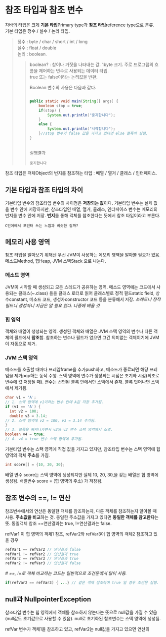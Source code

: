 # 참조 타입과 참조 변수
자바의 타입은 크게 **기본 타입**Primary type과 **참조 타입**reference type으로 분류.   
기본 타입은 정수 / 실수 / 논리 타입.   
>정수 : byte / char / short / int / long   
>실수 : float / double   
>논리 : boolean.   
> > boolean? : 참이나 거짓을 나타내는 값. 1byte 크기. 주로 프로그램의 흐름을 제어하는 변수로 사용되는 데이터 타입.   
> > true 또는 false이라는 논리값을 반환.   
> >
> >Boolean 변수의 사용은 다음과 같다.
> >
> >```java
> >
> >public static void main(String[] args) {
> >		boolean stop = true;
> >		if(stop) {
> >			System.out.println("중지합니다");
> >		} 
> >		else {
> >			System.out.println("시작합니다");
> >		}//stop 변수가 false 값을 가지고 있다면 else 블록이 실행.
> >	}
> >  
> >```
> >실행결과
> >
> >```
> >중지합니다
> >```

참조 타입은 객체Object의 번지를 참조하는 타입 : 배열 / 열거 / 클래스 / 인터페이스.

## 기본 타입과 참조 타입의 차이
기본타입 변수와 참조타입 변수의 차이점은 **저장되는 값**이다. 기본타입 변수는 실제 값을 변수 안에 저장하지만, 참조타입인 배열, 열거, 클래스, 인터페이스 변수는 메모리의 번지를 변수 안에 저장. **번지**를 통해 객체를 참조한다는 뜻에서 참조 타입이라고 부른다.
```
C언어에서 포인터 쓰는 느낌과 비슷한 걸까?
```

## 메모리 사용 영역
참조 타입을 알아보기 위해선 우선 JVM이 사용하는 메모리 영역을 알아볼 필요가 있음. 메소드Method, 힙Heap, JVM 스택Stack 으로 나눈다.

### 메소드 영역
JVM이 시작할 때 생성되고 모든 스레드가 공유하는 영역. 메소드 영역에는 코드에서 사용되는 클래스(~.class) 들을 클래스 로더로 읽어 클래스별로 정적 필드static field, 상수constant, 메소드 코드, 생성자constructor 코드 등을 분류해서 저장.
*쓰레드니 정적 필드니 생성자니 지금은 알 필요 없다. 나중에 배울 것*
### 힙 영역
객체와 배열이 생성되는 영역. 생성된 객체와 배열은 JVM 스택 영역의 변수나 다른 객체의 필드에서 **참조**함. 참조하는 변수나 필드가 없으면 그건 의미없는 객체이기에 JVM 이 자동으로 제거.
### JVM 스택 영역
메소드를 호출할 때마다 프레임frame을 추가push하고, 메소드가 종료되면 해당 프레임을 제거pop하는 동작 수행. 스택 영역에 변수가 생성되는 시점은 초기화 시점(최초로 변수에 값 저장될 때). 변수는 선언된 블록 안에서만 스택에서 존재. 블록 벗어나면 스택에서 제거됨.

```java
char v1 = 'A';
// 1. 스택 영역에 v1이라는 변수 안에 A값 저장 추가됨.
if (v1 == 'A') {
  int v2 = 100;
  double v3 = 3.14;
// 2. 스택 영역에 v2 = 100, v3 = 3.14 추가됨.
}
// 3. 블록을 빠져나가면서 v2와 v3 변수 스택 영역에서 소멸.
boolean v4 = true;
// 4. v4 = true 변수 스택 영역에 추가됨.
```

기본타입 변수는 스택 영역에 직접 값을 가지고 있지만, 참조타입 변수는 스택 영역에 힙 영역의 객체 **주소**를 가짐.
```java
int score[] = {10, 20, 30};
```
배열 변수 score는 스택 영역에 생성되지만 실제 10, 20, 30,을 갖는 배열은 힙 영역에 생성됨. 배열변수 score = (힙 영역의 주소) 가 저장됨. 

## 참조 변수의 ==, != 연산
참조변수에서의 연산은 동일한 객체를 참조하는지, 다른 객체를 참조하는지 알아볼 때 사용. **주소값을 비교**하는 것. 동일한 주소값을 가지고 있다면 **동일한 객체를 참고한다**는 뜻.
동일객체 참조 ==연산결과는 true, !=연산결과는 false.

refVar1 이 힙 영역의 객체1 참조, refVar2와 refVar3이 힙 영역의 객체2 참조하고 있을 경우

```java
refVar1 == refVar2 // 연산결과 false
refVar1 != refVar2 // 연산결과 true
refVar2 == refVar3 // 연산결과 true
refVar2 != refVar3 // 연산결과 false
```
*# ==, !=로 객체 비교하는 코드는 일반적으로 조건문에서 많이 사용.*
```java
if(refVar2 == refVar3) { ...} // 같은 객체 참조하여 true 일 경우 조건문 실행. 
```
## null과 NullpointerException
참조타입 변수는 힙 영역에서 객체를 참조하지 않는다는 뜻으로 null값을 가질 수 있음(null값도 초기값으로 사용할 수 있음). null로 초기화된 참조변수는 스택 영역에 생성됨.

refVar 변수가 객체1을 참조하고 있고, refVar2는 null값을 가지고 있으면 연산의 

